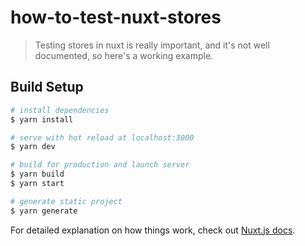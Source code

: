 # how-to-test-nuxt-stores

> Testing stores in nuxt is really important, and it&#39;s not well documented, so here&#39;s a working example.

## Build Setup

``` bash
# install dependencies
$ yarn install

# serve with hot reload at localhost:3000
$ yarn dev

# build for production and launch server
$ yarn build
$ yarn start

# generate static project
$ yarn generate
```

For detailed explanation on how things work, check out [Nuxt.js docs](https://nuxtjs.org).
